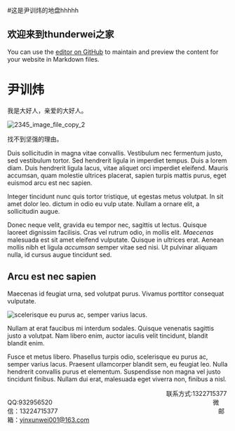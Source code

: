 #这是尹训炜的地盘hhhhh
## 欢迎来到thunderwei之家
You can use the [editor on GitHub](https://github.com/thunderwei/thunderwei.github.io/edit/master/index.md) to maintain and preview the content for your website in Markdown files.

# 尹训炜

我是大好人，亲爱的大好人。

![2345_image_file_copy_2]($res/2345_image_file_copy_2.jpg) 

找不到坚强的理由。

Duis sollicitudin in magna vitae convallis. Vestibulum nec fermentum justo, sed vestibulum tortor. Sed hendrerit ligula in imperdiet tempus. Duis a lorem diam. Duis hendrerit ligula lacus, vitae aliquet orci imperdiet eleifend. Mauris accumsan, quam molestie ultrices placerat, sapien turpis mattis purus, eget euismod arcu est nec sapien.

Integer tincidunt nunc quis tortor tristique, ut egestas metus volutpat. In sit amet dolor leo. dictum in odio eu vulp
utate. Nullam a ornare elit, a sollicitudin augue.

Donec neque velit, gravida eu tempor nec, sagittis ut lectus. Quisque laoreet dignissim facilisis. Cras vel rutrum odio, in mollis elit. _Maecenas_ malesuada est sit amet eleifend vulputate. Quisque in ultrices erat. Aenean mollis nibh et ligula _accumsan_ semper vitae sed nisi. Ut pulvinar aliquam nulla, id cursus augue tincidunt sed.

## Arcu est nec sapien

Maecenas id feugiat urna, sed volutpat purus. Vivamus porttitor consequat vulputate.

![scelerisque eu purus ac, semper varius lacus.]($appres/images/toy.jpg)

Nullam at erat faucibus mi interdum sodales. Quisque venenatis sagittis justo a volutpat. Nam libero enim, auctor iaculis velit tincidunt, blandit blandit enim. 

Fusce et metus libero. Phasellus turpis odio, scelerisque eu purus ac, semper varius lacus. Praesent ullamcorper blandit sem, eu feugiat leo. Nulla hendrerit convallis purus et elementum. Suspendisse non magna vel justo tincidunt finibus. Nullam dui erat, malesuada eget viverra non, finibus a nisl.

                                                                                                   联系方式:1322715377
                                                                                                   QQ:932956520
                                                                                                   微信：13224715377
                                                                                                   邮箱：yinxunwei001@163.com
